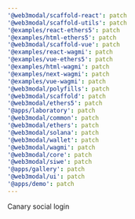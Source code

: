 ```yaml
---
'@web3modal/scaffold-react': patch
'@web3modal/scaffold-utils': patch
'@examples/react-ethers5': patch
'@examples/html-ethers5': patch
'@web3modal/scaffold-vue': patch
'@examples/react-wagmi': patch
'@examples/vue-ethers5': patch
'@examples/html-wagmi': patch
'@examples/next-wagmi': patch
'@examples/vue-wagmi': patch
'@web3modal/polyfills': patch
'@web3modal/scaffold': patch
'@web3modal/ethers5': patch
'@apps/laboratory': patch
'@web3modal/common': patch
'@web3modal/ethers': patch
'@web3modal/solana': patch
'@web3modal/wallet': patch
'@web3modal/wagmi': patch
'@web3modal/core': patch
'@web3modal/siwe': patch
'@apps/gallery': patch
'@web3modal/ui': patch
'@apps/demo': patch
---
```


Canary social login
